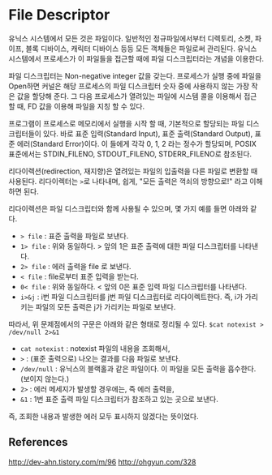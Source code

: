 # File Descriptor

유닉스 시스템에서 모든 것은 파일이다. 일반적인 정규파일에서부터 디렉토리, 소켓, 파이프, 블록 디바이스, 캐릭터 디바이스 등등 모든 객체들은 파일로써 관리된다. 유닉스 시스템에서 프로세스가 이 파일들을 접근할 때에 파일 디스크립터라는 개념을 이용한다.

파일 디스크립터는 Non-negative integer 값을 갖는다. 프로세스가 실행 중에 파일을 Open하면 커널은 해당 프로세스의 파일 디스크립터 숫자 중에 사용하지 않는 가장 작은 값을 할당해 준다. 그 다음 프로세스가 열려있는 파일에 시스템 콜을 이용해서 접근 할 때, FD 값을 이용해 파일을 지칭 할 수 있다.

프로그램이 프로세스로 메모리에서 실행을 시작 할 때, 기본적으로 할당되는 파일 디스크립터들이 있다. 바로 표준 입력(Standard Input), 표준 출력(Standard Output), 표준 에러(Standard Error)이다. 이 들에게 각각 0, 1, 2 라는 정수가 할당되며, POSIX 표준에서는 STDIN_FILENO, STDOUT_FILENO, STDERR_FILENO로 참조된다.

리다이렉션(redirection, 재지향)은 열려있는 파일의 입출력을 다른 파일로 변환할 때 사용된다. 리다이렉터는 `>`로 나타내며, 쉽게, "모든 출력은 꺽쇠의 방향으로!" 라고 이해하면 된다. 

리다이렉션은 파일 디스크립터와 함께 사용될 수 있으며, 몇 가지 예를 들면 아래와 같다.

- `> file` : 표준 출력을 파일로 보낸다.
- `1> file` : 위와 동일하다. > 앞의 1은 표준 출력에 대한 파일 디스크립터를 나타낸다. 
- `2> file` : 에러 출력을 file 로 보낸다.
- `< file` : file로부터 표준 입력을 받는다.
- `0< file` : 위와 동일하다. < 앞의 0은 표준 입력 파일 디스크립터를 나타낸다.
- `i>&j` : i번 파일 디스크립터를 j번 파일 디스크립터로 리다이렉트한다. 즉, i가 가리키는 파일의 모든 출력은 j가 가리키는 파일로 보낸다. 

따라서, 위 문제점에서의 구문은 아래와 같은 형태로 정리될 수 있다.
`$cat notexist > /dev/null 2>&1`

- `cat notexist` : notexist 파일의 내용을 조회해서,
- `>` : (표준 출력으로) 나오는 결과를 다음 파일로 보낸다.
- `/dev/null` : 유닉스의 블랙홀과 같은 파일이다. 이 파일을 모든 출력을 흡수한다. (보이지 않는다.)
- `2>` : 에러 메세지가 발생할 경우에는, 즉 에러 출력을,
- `&1` : 1번 표준 출력 파일 디스크립터가 참조하고 있는 곳으로 보낸다.

즉, 조회한 내용과 발생한 에러 모두 표시하지 않겠다는 뜻이었다.

## References

<http://dev-ahn.tistory.com/m/96>
<http://ohgyun.com/328>
